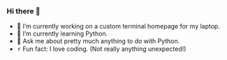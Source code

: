 ### Hi there 👋
- 🔭 I’m currently working on a custom terminal homepage for my laptop.
- 🌱 I’m currently learning Python.
- 💬 Ask me about pretty much anything to do with Python.
- ⚡ Fun fact: I love coding. (Not really anything unexpected!)
